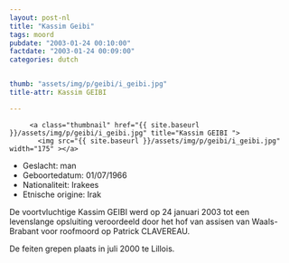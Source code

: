 ```yaml
---
layout: post-nl
title: "Kassim Geibi"
tags: moord
pubdate: "2003-01-24 00:10:00"
factdate: "2003-01-24 00:09:00"
categories: dutch


thumb: "assets/img/p/geibi/i_geibi.jpg"
title-attr: Kassim GEIBI

---
```


<div class="row">

  <div class="col-xs-12 col-md-4">

         <a class="thumbnail" href="{{ site.baseurl }}/assets/img/p/geibi/i_geibi.jpg" title="Kassim GEIBI ">
           <img src="{{ site.baseurl }}/assets/img/p/geibi/i_geibi.jpg" width="175" ></a>


  
  </div>
  <div class="col-xs-12 col-md-8">


<ul>
<li>Geslacht: man</li>
<li>Geboortedatum: 01/07/1966</li>
<li>Nationaliteit: Irakees</li>
<li>Etnische origine: Irak</li>
</ul> 


<p>De voortvluchtige Kassim GEIBI werd op 24 januari 2003  tot een levenslange opsluiting veroordeeld door het hof van assisen van Waals-Brabant voor roofmoord op Patrick CLAVEREAU.</p>
<p>De feiten grepen plaats in juli 2000 te Lillois.
</p>



  
</div>


</div>

